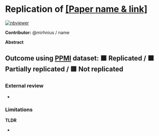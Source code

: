 # Replication of [[Paper name & link]](https://github.com/LivingPark-MRI)

[![nbviewer](https://img.shields.io/badge/view%20on-nbviewer-brightgreen.svg)](https://nbviewer.org/github/LivingPark-MRI/<JUPYTER_NOTEBOOK_BLOB_PATH>)

**Contributor:** @mirhnius / name

**Abstract**

>

## Outcome using [PPMI](https://www.ppmi-info.org/) dataset: 🟩 Replicated / 🟧 Partially replicated / 🟥 Not replicated

### External review

- >

### Limitations

**TLDR**

-
